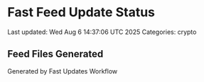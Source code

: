 # Fast Feed Update Status
Last updated: Wed Aug  6 14:37:06 UTC 2025
Categories: crypto

## Feed Files Generated

Generated by Fast Updates Workflow
